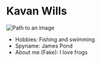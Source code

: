 # Kavan Wills

![Path to an image](myshoes.png)

- Hobbies: Fishing and swimming
- Spyname: James Pond
- About me (Fake): I love frogs